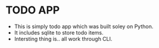 # TODO APP
* This is simply todo app which was built soley on Python. 
* It includes sqlite to store todo items.
* Intersting thing is.. all work through CLI. 
